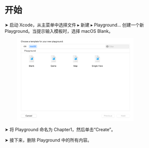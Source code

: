 # 开始

➤ 启动 Xcode，从主菜单中选择文件 ▸ 新建 ▸ Playground… 创建一个新 Playground。当提示输入模板时，选择 macOS Blank。

<figure><img src="../../../.gitbook/assets/image (2) (1) (1).png" alt="" width="375"><figcaption></figcaption></figure>

➤ 将 Playground 命名为 Chapter1，然后单击“Create”。

➤ 接下来，删除 Playground 中的所有内容。

